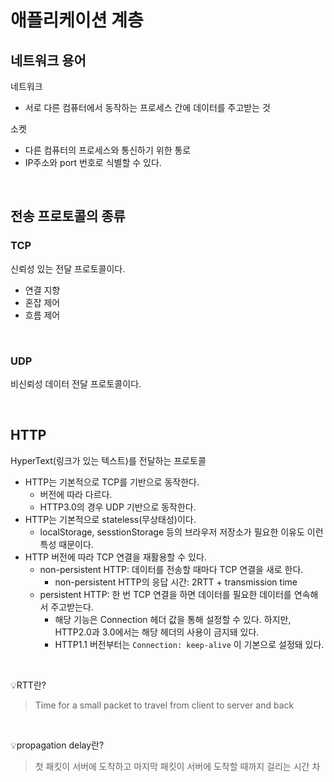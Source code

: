 
# 애플리케이션 계층

## 네트워크 용어

네트워크

- 서로 다른 컴퓨터에서 동작하는 프로세스 간에 데이터를 주고받는 것

소켓

- 다른 컴퓨터의 프로세스와 통신하기 위한 통로
- IP주소와 port 번호로 식별할 수 있다.

<br />

## 전송 프로토콜의 종류

### TCP

신뢰성 있는 전달 프로토콜이다.

- 연결 지향
- 혼잡 제어
- 흐름 제어

<br />

### UDP

비신뢰성 데이터 전달 프로토콜이다.

<br />

## HTTP

HyperText(링크가 있는 텍스트)를 전달하는 프로토콜

- HTTP는 기본적으로 TCP를 기반으로 동작한다.
    - 버전에 따라 다르다.
    - HTTP3.0의 경우 UDP 기반으로 동작한다.
- HTTP는 기본적으로 stateless(무상태성)이다.
    - localStorage, sesstionStorage 등의 브라우저 저장소가 필요한 이유도 이런 특성 때문이다.
- HTTP 버전에 따라 TCP 연결을 재활용할 수 있다.
    - non-persistent HTTP: 데이터를 전송할 때마다 TCP 연결을 새로 한다.
        - non-persistent HTTP의 응답 시간: 2RTT + transmission time
    - persistent HTTP: 한 번 TCP 연결을 하면 데이터를 필요한 데이터를 연속해서 주고받는다.
        - 해당 기능은 Connection 헤더 값을 통해 설정할 수 있다. 하지만, HTTP2.0과 3.0에서는 해당 헤더의 사용이 금지돼 있다.
        - HTTP1.1 버전부터는 `Connection: keep-alive` 이 기본으로 설정돼 있다.
        

<br />

💡RTT란?

> Time for a small packet to travel from client to server and back
> 

<br />

💡propagation delay란?

> 첫 패킷이 서버에 도착하고 마지막 패킷이 서버에 도착할 때까지 걸리는 시간 차
>